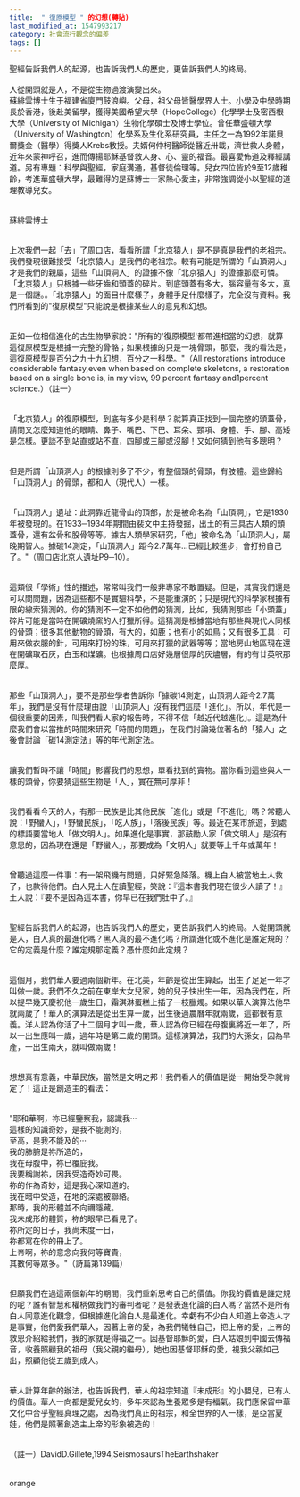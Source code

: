 ```yaml
---
title:  " 復原模型 " 的幻想(轉貼)
last_modified_at: 1547993217
category: 社會流行觀念的偏差
tags: []
---
```


<p>聖經告訴我們人的起源，也告訴我們人的歷史，更告訴我們人的終局。<br/><br/>人從開頭就是人，不是從生物過渡演變出來。<br/><!--more-->蘇緋雲博士生于福建省廈門鼓浪嶼。父母，祖父母皆醫學界人士。小學及中學時期長於香港，後赴美留學，獲得美國希望大學（HopeCollege）化學學士及密西根大學（University of Michigan）生物化學碩士及博士學位。曾任華盛頓大學（University of Washington）化學系及生化系研究員，主任之一為1992年諾貝爾獎金（醫學）得獎人Krebs教授。夫婿何仲柯醫師從醫近卅載，濟世救人身體，近年來蒙神呼召，進而傳揚耶穌基督救人身、心、靈的福音。最喜愛佈道及釋經講道。另有專題：科學與聖經，家庭溝通，基督徒倫理等。兒女四位皆於9至12歲稚齡，考進華盛頓大學，最難得的是蘇博士一家熱心愛主，非常強調從小以聖經的道理教導兒女。<br/><br/><br/>蘇緋雲博士<br/><br/><br/>上次我們一起「去」了周口店，看看所謂「北京猿人」是不是真是我們的老祖宗。我們發現很難接受「北京猿人」是我們的老祖宗。較有可能是所謂的「山頂洞人」才是我們的親屬，這些「山頂洞人」的證據不像「北京猿人」的證據那麼可憐。「北京猿人」只根據一些牙齒和頭蓋的碎片。到底頭蓋有多大，腦容量有多大，真是一個謎。。「北京猿人」的面目什麼樣子，身體手足什麼樣子，完全沒有資料。我們所看到的"復原模型"只能說是根據某些人的意見和幻想。<br/><br/><br/>正如一位相信進化的古生物學家說："所有的'復原模型'都帶進相當的幻想，就算這復原模型是根據一完整的骨骼；如果根據的只是一塊骨頭，那麼，我的看法是，這復原模型是百分之九十九幻想，百分之一科學。"（All restorations introduce considerable fantasy,even when based on complete skeletons, a restoration based on a single bone is, in my view, 99 percent fantasy and1percent science.）（註一）<br/><br/><br/>「北京猿人」的復原模型，到底有多少是科學？就算真正找到一個完整的頭蓋骨，請問又怎麼知道他的眼睛、鼻子、嘴巴、下巴、耳朵、頸項、身體、手、腳、高矮是怎樣。更談不到站直或站不直，四腳或三腳或沒腳！又如何猜到他有多聰明？<br/><br/><br/>但是所謂「山頂洞人」的根據則多了不少，有整個頭的骨頭，有肢體。這些歸給「山頂洞人」的骨頭，都和人（現代人）一樣。<br/><br/><br/>「山頂洞人」遺址：此洞靠近龍骨山的頂部，於是被命名為「山頂洞」，它是1930年被發現的。在1933─1934年期間由裴文中主持發掘，出土的有三具古人類的頭蓋骨，還有盆骨和股骨等等。據古人類學家研究，「他」被命名為「山頂洞人」，屬晚期智人。據碳14測定，「山頂洞人」距今2.7萬年...已經比較進步，會打扮自己了。"（周口店北京人遺址P9─10）。<br/> <br/><br/>這類很「學術」性的描述，常常叫我們一般非專家不敢置疑。但是，其實我們還是可以問問題，因為這些都不是實驗科學，不是能重演的；只是現代的科學家根據有限的線索猜測的。你的猜測不一定不如他們的猜測，比如，我猜測那些「小頭蓋」碎片可能是當時在開礦燒窯的人打獵所得。這猜測是根據當地有那些與現代人同樣的骨頭；很多其他動物的骨頭，有大的，如鹿；也有小的如鳥；又有很多工具：可用來做衣服的針，可用來打扮的珠，可用來打獵的武器等等；當地房山地區現在還在開礦取石灰，白玉和煤礦。也根據周口店好幾層很厚的灰燼層，有的有廿英呎那麼厚。<br/><br/><br/>那些「山頂洞人」，要不是那些學者告訴你「據碳14測定，山頂洞人距今2.7萬年」，我們是沒有什麼理由說「山頂洞人」沒有我們這麼「進化」。所以，年代是一個很重要的因素，叫我們看人家的報告時，不得不信「越近代越進化」。這是為什麼我們會以當推的時間來研究「時間的問題」，在我們討論幾位著名的「猿人」之後會討論「碳14測定法」等的年代測定法。<br/><br/><br/>讓我們暫時不讓「時間」影響我們的思想，單看找到的實物。當你看到這些與人一樣的頭骨，你要猜這些生物是「人」，實在無可厚非！<br/><br/><br/>我們看看今天的人，有那一民族是比其他民族「進化」或是「不進化」嗎？常聽人說：「野蠻人」，「野蠻民族」，「吃人族」，「落後民族」等。最近在某市旅遊，到處的標語要當地人「做文明人」。如果進化是事實，那鼓勵人家「做文明人」是沒有意思的，因為現在還是「野蠻人」，那要成為「文明人」就要等上千年或萬年！<br/><br/><br/>曾聽過這麼一件事：有一架飛機有問題，只好緊急降落。機上白人被當地土人救了，也款待他們。白人見土人在讀聖經，笑說：『這本書我們現在很少人讀了！』土人說：『要不是因為這本書，你早已在我們肚中了。』<br/><br/><br/>聖經告訴我們人的起源，也告訴我們人的歷史，更告訴我們人的終局。人從開頭就是人，白人真的最進化嗎？黑人真的最不進化嗎？所謂進化或不進化是誰定規的？它的定義是什麼？誰定規那定義？憑什麼如此定規？<br/><br/><br/>這個月，我們華人要過兩個新年。在北美，年齡是從出生算起，出生了足足一年才叫做一歲。我們不久之前在東岸大女兒家，她的兒子快出生一年，因為我們在，所以提早幾天慶祝他一歲生日，霜淇淋蛋糕上插了一枝臘燭。如果以華人演算法他早就兩歲了！華人的演算法是從出生算一歲，出生後過農曆年就兩歲，這都很有意義。洋人認為你活了十二個月才叫一歲，華人認為你已經在母腹裏將近一年了，所以一出生應叫一歲，過年時是第二歲的開頭。這樣演算法，我們的大孫女，因為早產，一出生兩天，就叫做兩歲！<br/><br/><br/>想想真有意義，中華民族，當然是文明之邦！我們看人的價值是從一開始受孕就肯定了！這正是創造主的看法：<br/><br/><br/>"耶和華啊，祢已經鑒察我，認識我‧‧‧<br/>這樣的知識奇妙，是我不能測的，<br/>至高，是我不能及的‧‧‧<br/>我的肺腑是祢所造的，<br/>我在母腹中，祢已覆庇我。<br/>我要稱謝祢，因我受造奇妙可畏。<br/>祢的作為奇妙，這是我心深知道的。<br/>我在暗中受造，在地的深處被聯絡。<br/>那時，我的形體並不向禰隱藏。<br/>我未成形的體質，祢的眼早已看見了。<br/>祢所定的日子，我尚未度一日，<br/>祢都寫在你的冊上了。<br/>上帝啊，祢的意念向我何等寶貴，<br/>其數何等眾多。"（詩篇第139篇）<br/><br/><br/>但願我們在過這兩個新年的期間，我們重新思考自己的價值。你我的價值是誰定規的呢？誰有智慧和權柄做我們的審判者呢？是發表進化論的白人嗎？當然不是所有白人同意進化觀念，但根據進化論白人是最進化。幸虧有不少白人知道上帝造人才是事實，他們愛我們華人，因著上帝的愛，為我們犧牲自己，把上帝的愛，上帝的救恩介紹給我們，我的家就是得福之一。因基督耶穌的愛，白人姑娘到中國去傳福音，收養照顧我的祖母（我父親的繼母），她也因基督耶穌的愛，視我父親如己出，照顧他從五歲到成人。<br/><br/><br/>華人計算年齡的辦法，也告訴我們，華人的祖宗知道『未成形』的小嬰兒，已有人的價值。華人一向都是愛兒女的，多年來認為生養眾多是有福氣。我們應保留中華文化中合乎聖經真理之處，因為我們真正的祖宗，和全世界的人一樣，是亞當夏娃，他們是照著創造主上帝的形象被造的！<br/><br/><br/>（註一）DavidD.Gillete,1994,SeismosaursTheEarthshaker<br/><br/><br/>orange<br/><br/></p><p> </p><br/>